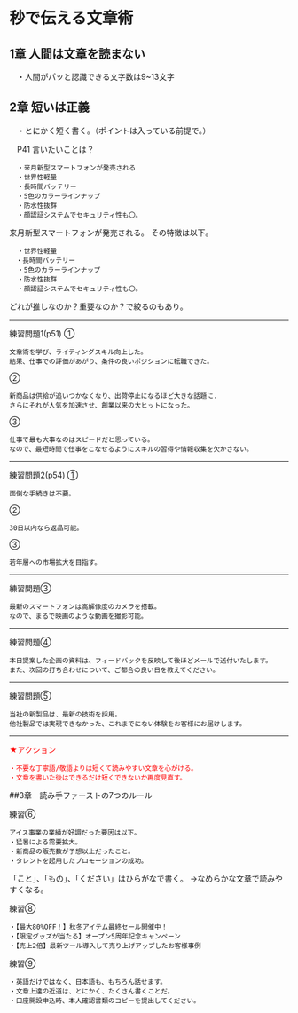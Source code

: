 # 秒で伝える文章術

## 1章 人間は文章を読まない
　・人間がパッと認識できる文字数は9~13文字


## 2章 短いは正義
　・とにかく短く書く。（ポイントは入っている前提で。）

　P41
  言いたいことは？

      ・来月新型スマートフォンが発売される
      ・世界性軽量
      ・長時間バッテリー
      ・5色のカラーラインナップ
      ・防水性抜群
      ・顔認証システムでセキュリティ性も〇。

  来月新型スマートフォンが発売される。
  その特徴は以下。

      ・世界性軽量
    　・長時間バッテリー
      ・5色のカラーラインナップ
      ・防水性抜群
      ・顔認証システムでセキュリティ性も〇。

どれが推しなのか？重要なのか？で絞るのもあり。


---
練習問題1(p51)
①

    文章術を学び、ライティングスキル向上した。
    結果、仕事での評価があがり、条件の良いポジションに転職できた。

②

    新商品は供給が追いつかなくなり、出荷停止になるほど大きな話題に.
    さらにそれが人気を加速させ、創業以来の大ヒットになった。

③

    仕事で最も大事なのはスピードだと思っている。
    なので、最短時間で仕事をこなせるようにスキルの習得や情報収集を欠かさない。

---
練習問題2(p54)
①

    面倒な手続きは不要。

②

    30日以内なら返品可能。

③

    若年層への市場拡大を目指す。


---
練習問題③

    最新のスマートフォンは高解像度のカメラを搭載。
    なので、まるで映画のような動画を撮影可能。

---
練習問題④

    本日提案した企画の資料は、フィードバックを反映して後ほどメールで送付いたします。
    また、次回の打ち合わせについて、ご都合の良い日を教えてください。

---
練習問題⑤

    当社の新製品は、最新の技術を採用。
    他社製品では実現できなかった、これまでにない体験をお客様にお届けします。
---
<span style = "color:red">
★アクション

    ・不要な丁寧語/敬語よりは短くて読みやすい文章を心がける。
    ・文章を書いた後はできるだけ短くできないか再度見直す。
</span>


##3章　読み手ファーストの7つのルール

練習⑥

    アイス事業の業績が好調だった要因は以下。
    ・猛暑による需要拡大。
    ・新商品の販売数が予想以上だったこと。
    ・タレントを起用したプロモーションの成功。

「こと」、「もの」、「ください」はひらがなで書く。
→なめらかな文章で読みやすくなる。

練習⑧

    ・【最大80%OFF！】秋冬アイテム最終セール開催中！
    ・【限定グッズが当たる】オープン5周年記念キャンペーン
    ・【売上2倍】最新ツール導入して売り上げアップしたお客様事例

練習⑨

    ・英語だけではなく、日本語も、もちろん話せます。
    ・文章上達の近道は、とにかく、たくさん書くことだ。
    ・口座開設申込時、本人確認書類のコピーを提出してください。





